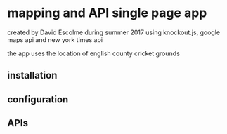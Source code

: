 # mapping and API single page app

created by David Escolme during summer 2017
using knockout.js, google maps api and new york times api

the app uses the location of english county cricket grounds

## installation

## configuration

## APIs
